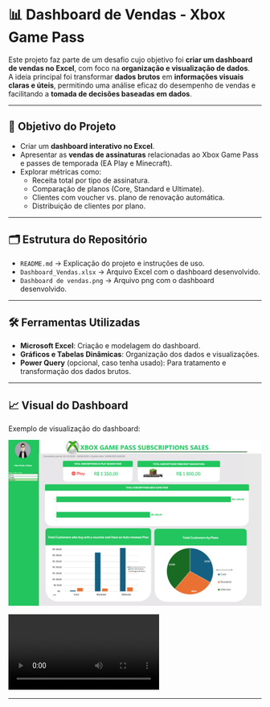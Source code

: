 # 📊 Dashboard de Vendas - Xbox Game Pass

Este projeto faz parte de um desafio cujo objetivo foi **criar um dashboard de vendas no Excel**, com foco na **organização e visualização de dados**.  
A ideia principal foi transformar **dados brutos** em **informações visuais claras e úteis**, permitindo uma análise eficaz do desempenho de vendas e facilitando a **tomada de decisões baseadas em dados**.

---

## 🚀 Objetivo do Projeto
- Criar um **dashboard interativo no Excel**.
- Apresentar as **vendas de assinaturas** relacionadas ao Xbox Game Pass e passes de temporada (EA Play e Minecraft).
- Explorar métricas como:
  - Receita total por tipo de assinatura.  
  - Comparação de planos (Core, Standard e Ultimate).  
  - Clientes com voucher vs. plano de renovação automática.  
  - Distribuição de clientes por plano.  

---

## 🗂️ Estrutura do Repositório
- `README.md` → Explicação do projeto e instruções de uso.  
- `Dashboard_Vendas.xlsx` → Arquivo Excel com o dashboard desenvolvido.
- `Dashboard de vendas.png` → Arquivo png com o dashboard desenvolvido.   

---

## 🛠️ Ferramentas Utilizadas
- **Microsoft Excel**: Criação e modelagem do dashboard.  
- **Gráficos e Tabelas Dinâmicas**: Organização dos dados e visualizações.  
- **Power Query** (opcional, caso tenha usado): Para tratamento e transformação dos dados brutos.  

---

## 📈 Visual do Dashboard
Exemplo de visualização do dashboard:  

![Dashboard](https://github.com/jessica-re88/Dashboard-Vendas-Excel/blob/main/Dashboard%20de%20vendas.png)

![Dashboard](https://github.com/jessica-re88/Dashboard-Vendas-Excel/blob/main/Dashboard%20de%20vendas%20no%20excel.mp4)

---


